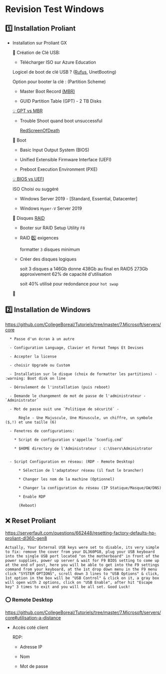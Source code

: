 # Revision Test Windows


## :one: Installation Proliant

* Installation sur Proliant GX

  :pushpin: Création de Clé USB:
   
    - Télécharger ISO sur Azure Education
    
    Logicel de boot de clé USB ? ([Rufus](https://github.com/CollegeBoreal/Tutoriels/tree/master/7.Microsoft/servers/ISO), UnetBooting)
    
    Option pour booter la clé : (Partition Scheme)
      
    * Master Boot Record [(MBR)](http://www.invoke-ir.com/2015/05/ontheforensictrail-part2.html) 

    * GUID Partition Table (GPT) - 2 TB Disks
    
    [:bulb: GPT vs MBR](https://www.howtogeek.com/193669/whats-the-difference-between-gpt-and-mbr-when-partitioning-a-drive)

   * Trouble Shoot quand boot unsuccessful

     [RedScreenOfDeath](https://github.com/CollegeBoreal/Laboratoires/blob/master/3202/proliant/TroubleShoot.md#pushpin-red-screen-of-death) 
     
  :pushpin: Boot
  
     * Basic Input Output System (BIOS)
     
     * Unified Extensible Firmware Interface (UEFI)
     
     * Preboot Execution Environment (PXE)
     
     [:bulb: BIOS vs UEFI](https://www.howtogeek.com/56958/htg-explains-how-uefi-will-replace-the-bios/)
              
    ISO Choisi ou suggéré
    
    - Windows Server 2019 - [Standard, Essential, Datacenter]
    
    - Windows `Hyper-V` Server 2019
    
   :pushpin: Disques [RAID](https://github.com/CollegeBoreal/Laboratoires/tree/master/3202/proliant/RAID)
   
    - Booter sur RAID Setup Utility `F8`
    
    - RAID :five: exigences
    
      formatter `3` disques minimum
      
    - Créer des disques logiques
    
      soit 3 disques a 146Gb donne 438Gb au final en RAID5 273Gb approxivement 62% de capacité d'utilisation
      
      soit 40% utilisé pour redondance pour `hot swap`
      
    :pushpin: 

## :two: Installation de Windows 

https://github.com/CollegeBoreal/Tutoriels/tree/master/7.Microsoft/servers/core
   
   
      * Passe d'un écran à un autre
      
      - Configuration Language, Clavier et Format Temps Et Devises
      
      - Accepter la license 
      
      - choisir Upgrade ou Custom
      
      - Installation sur le disque (choix de formatter les partitions) - :warning: Boot disk on line
      
      - Déroulement de l'installation (puis reboot)
      
      - Demande le changement de mot de passe de l'administrateur - `Administrator`
      
      - Mot de passe suit une `Politique de sécurité` - 
      
          Règle - Une Majuscule, Une Minuscule, un chiffre, un symbole ($,!) et une taille (6)
          
      - Fenetres de configurations: 
      
        * Script de configuration s'appelle `Sconfig.cmd`
        
        * $HOME directory de l'Administrateur : c:\Users\Administrator
        
        
      - Script Configuration en réseau: (RDP - Remote Desktop)
      
          * Sélection de l'adaptateur réseau (il faut le brancher)
      
          * Changer les nom de la machine (Optionnel)
          
          * Changer la configuration du réseau (IP Statique/Masque/GW/DNS)
          
          * Enable RDP
          
          (Reboot)
          
          
   ## :x: Reset Proliant 
   
   https://serverfault.com/questions/662448/resetting-factory-defaults-hp-proliant-dl360-gen8
   
```
Actually, Your External USB keys were set to disable, its very simple to fix: remove the cover from your DL360PG8, plug your USB keyboard into the single USB port located "on the motherboard" in front of the power supplies, power up server & wait for F9 BIOS setting to come up at the end of post, here you will be able to get into the F9 settings command from your keyboard, at the 1st drop down menu in the F9 menu click "SYSTEM OPTIONS", scroll down 3 lines to "USB Options" & click, 1st option in the box will be "USB Control" & click on it, a gray box will open with 2 options, click on "USB Enable", after hit "Escape key" 3 times to exit and you will be all set. Good Luck!
```


### :o: Remote Desktop

https://github.com/CollegeBoreal/Tutoriels/tree/master/7.Microsoft/servers/core#utilisation-a-distance

 * Accès coté client
 
    RDP:
    
    * Adresse IP
    
    * Nom
    
    * Mot de passe
          
          
          
      
      
      
      
      
      
      
   
     
    
    
   



